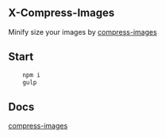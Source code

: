 ## X-Compress-Images
Minify size your images by [compress-images](https://github.com/semiromid/compress-images)

## Start
```bash
    npm i
    gulp
```

## Docs
[compress-images](https://github.com/semiromid/compress-images)